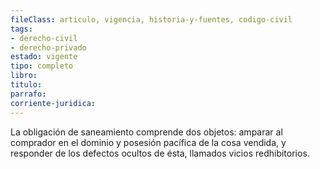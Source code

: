 ```yaml
---
fileClass: articulo, vigencia, historia-y-fuentes, codigo-civil
tags:
- derecho-civil
- derecho-privado
estado: vigente
tipo: completo
libro:
titulo:
parrafo:
corriente-juridica:
---
```

La obligación de saneamiento comprende dos objetos: amparar al comprador en el dominio y posesión pacífica de la cosa vendida, y responder de los defectos ocultos de ésta, llamados vicios redhibitorios.